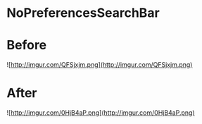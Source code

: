 # NoPreferencesSearchBar
# Before
![http://imgur.com/QFSjxjm.png](http://imgur.com/QFSjxjm.png)  
# After
![http://imgur.com/0HjB4aP.png](http://imgur.com/0HjB4aP.png)
